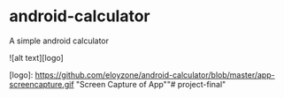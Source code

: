 # android-calculator
A simple android calculator


![alt text][logo]

[logo]: https://github.com/eloyzone/android-calculator/blob/master/app-screencapture.gif "Screen Capture of App""# project-final" 
